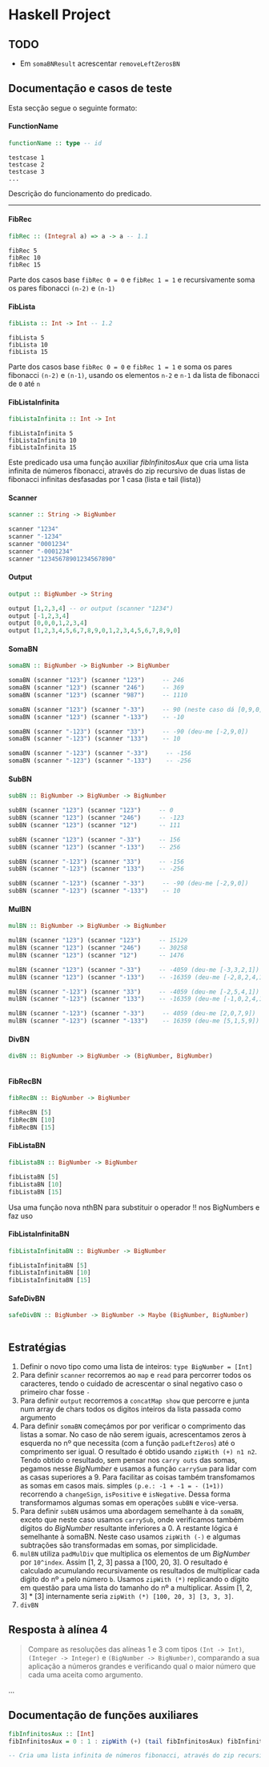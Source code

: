 # Haskell Project

## TODO

- Em `somaBNResult` acrescentar `removeLeftZerosBN`

## Documentação e casos de teste

Esta secção segue o seguinte formato:

#### FunctionName
```haskell
functionName :: type -- id
```
```
testcase 1
testcase 2
testcase 3
...
```

Descrição do funcionamento do predicado.


---

#### FibRec

```haskell
fibRec :: (Integral a) => a -> a -- 1.1
```
```
fibRec 5
fibRec 10
fibRec 15
```

Parte dos casos base `fibRec 0 = 0` e `fibRec 1 = 1` e recursivamente soma os pares fibonacci `(n-2)` e `(n-1)`


#### FibLista

```haskell
fibLista :: Int -> Int -- 1.2
```
```
fibLista 5
fibLista 10
fibLista 15
```

Parte dos casos base `fibRec 0 = 0` e `fibRec 1 = 1` e soma os pares fibonacci `(n-2)` e `(n-1)`, usando os elementos `n-2` e `n-1` da lista de fibonacci de `0` até `n`

#### FibListaInfinita

```haskell
fibListaInfinita :: Int -> Int
```
```
fibListaInfinita 5
fibListaInfinita 10
fibListaInfinita 15
```
Este predicado usa uma função auxiliar *fibInfinitosAux* que cria uma lista infinita de números fibonacci, através do zip recursivo de duas listas de fibonacci infinitas desfasadas por 1 casa (lista e tail (lista))


#### Scanner

```haskell
scanner :: String -> BigNumber
```
```haskell
scanner "1234"
scanner "-1234"
scanner "0001234"
scanner "-0001234"
scanner "12345678901234567890"
```

#### Output

```haskell
output :: BigNumber -> String
```
```haskell
output [1,2,3,4] -- or output (scanner "1234")
output [-1,2,3,4]
output [0,0,0,1,2,3,4]
output [1,2,3,4,5,6,7,8,9,0,1,2,3,4,5,6,7,8,9,0]
```

#### SomaBN

```haskell
somaBN :: BigNumber -> BigNumber -> BigNumber
```
```haskell
somaBN (scanner "123") (scanner "123")     -- 246
somaBN (scanner "123") (scanner "246")     -- 369
somaBN (scanner "123") (scanner "987")     -- 1110

somaBN (scanner "123") (scanner "-33")     -- 90 (neste caso dá [0,9,0], nao devia ser [9,0] ??)
somaBN (scanner "123") (scanner "-133")    -- -10

somaBN (scanner "-123") (scanner "33")     -- -90 (deu-me [-2,9,0])
somaBN (scanner "-123") (scanner "133")    -- 10

somaBN (scanner "-123") (scanner "-33")     -- -156
somaBN (scanner "-123") (scanner "-133")    -- -256
```

#### SubBN

```haskell
subBN :: BigNumber -> BigNumber -> BigNumber
```
```haskell
subBN (scanner "123") (scanner "123")     -- 0
subBN (scanner "123") (scanner "246")     -- -123
subBN (scanner "123") (scanner "12")      -- 111

subBN (scanner "123") (scanner "-33")     -- 156
subBN (scanner "123") (scanner "-133")    -- 256

subBN (scanner "-123") (scanner "33")     -- -156
subBN (scanner "-123") (scanner "133")    -- -256

subBN (scanner "-123") (scanner "-33")     -- -90 (deu-me [-2,9,0])
subBN (scanner "-123") (scanner "-133")    -- 10
```

#### MulBN

```haskell
mulBN :: BigNumber -> BigNumber -> BigNumber
```
```haskell
mulBN (scanner "123") (scanner "123")     -- 15129
mulBN (scanner "123") (scanner "246")     -- 30258
mulBN (scanner "123") (scanner "12")      -- 1476

mulBN (scanner "123") (scanner "-33")     -- -4059 (deu-me [-3,3,2,1])
mulBN (scanner "123") (scanner "-133")    -- -16359 (deu-me [-2,8,2,4,1])

mulBN (scanner "-123") (scanner "33")     -- -4059 (deu-me [-2,5,4,1])
mulBN (scanner "-123") (scanner "133")    -- -16359 (deu-me [-1,0,2,4,1])

mulBN (scanner "-123") (scanner "-33")     -- 4059 (deu-me [2,0,7,9])
mulBN (scanner "-123") (scanner "-133")    -- 16359 (deu-me [5,1,5,9])
```

#### DivBN

```haskell
divBN :: BigNumber -> BigNumber -> (BigNumber, BigNumber)
```
```haskell

```


#### FibRecBN

```haskell
fibRecBN :: BigNumber -> BigNumber
```
```haskell
fibRecBN [5]
fibRecBN [10]
fibRecBN [15]
```

#### FibListaBN

```haskell
fibListaBN :: BigNumber -> BigNumber
```
```haskell
fibListaBN [5]
fibListaBN [10]
fibListaBN [15]
```

Usa uma função nova nthBN para substituir o operador !! nos BigNumbers e faz uso

#### FibListaInfinitaBN

```haskell
fibListaInfinitaBN :: BigNumber -> BigNumber
```
```haskell
fibListaInfinitaBN [5]
fibListaInfinitaBN [10]
fibListaInfinitaBN [15]
```


#### SafeDivBN

```haskell
safeDivBN :: BigNumber -> BigNumber -> Maybe (BigNumber, BigNumber)
```
```haskell

```

## Estratégias

1. Definir o novo tipo como uma lista de inteiros: `type BigNumber = [Int]`
2. Para definir `scanner` recorremos ao `map` e `read` para percorrer todos os caracteres, tendo o cuidado de acrescentar o sinal negativo caso o primeiro char fosse `-`
3. Para definir `output` recorremos a `concatMap show` que percorre e junta num array de chars todos os digitos inteiros da lista passada como argumento
4. Para definir `somaBN` começámos por por verificar o comprimento das listas a somar. No caso de não serem iguais, acrescentamos zeros à esquerda no nº que necessita (com a função `padLeftZeros`) até o comprimento ser igual. O resultado é obtido usando `zipWith (+) n1 n2`. Tendo obtido o resultado, sem pensar nos `carry outs` das somas, pegamos nesse _BigNumber_ e usamos a função `carrySum` para lidar com as casas superiores a 9. Para facilitar as coisas também transfomamos as somas em casos mais. simples `(p.e.: -1 + -1 = - (1+1))` recorrendo a `changeSign`, `isPositive` e `isNegative`. Dessa forma transformamos algumas somas em operações `subBN` e vice-versa.
5. Para definir `subBN` usámos uma abordagem semelhante à da `somaBN`, exceto que neste caso usamos `carrySub`, onde verificamos também dígitos do *BigNumber* resultante inferiores a 0. A restante lógica é semelhante à somaBN. Neste caso usamos `zipWith (-)` e algumas subtrações são transformadas em somas, por simplicidade.
6. `mulBN` utiliza `padMulDiv` que multiplica os elementos de um _BigNumber_ por `10^index`. Assim [1, 2, 3] passa a [100, 20, 3]. O resultado é calculado acumulando recursivamente os resultados de multiplicar cada digito do nº `a` pelo número `b`. Usamos `zipWith (*)` replicando o dígito em questão para uma lista do tamanho do nº a multiplicar. Assim [1, 2, 3] * [3] internamente seria `zipWith (*) [100, 20, 3] [3, 3, 3]`.
7. `divBN`


## Resposta à alínea 4

> Compare as resoluções das alíneas 1 e 3 com tipos `(Int -> Int)`, `(Integer -> Integer)` e `(BigNumber -> BigNumber)`, comparando a sua aplicação a números grandes e verificando qual o maior número que cada uma aceita como argumento.

...

## Documentação de funções auxiliares

```haskell
fibInfinitosAux :: [Int]
fibInfinitosAux = 0 : 1 : zipWith (+) (tail fibInfinitosAux) fibInfinitosAux

-- Cria uma lista infinita de números fibonacci, através do zip recursivo de duas listas de fibonacci desfasadas por 1 casa
```
